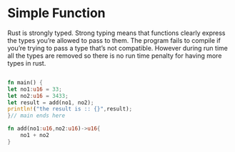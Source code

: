 # Simple Function

Rust is strongly typed. Strong typing means that functions clearly express the types you’re allowed to pass to them. 
The program fails to compile if you’re trying to pass a type that’s not compatible. However during run time all the types are removed so there is no run time penalty for having more types in rust.

```rust

fn main() {
let no1:u16 = 33;
let no2:u16 = 3433;
let result = add(no1, no2);
println!("the result is :: {}",result);
}// main ends here

fn add(no1:u16,no2:u16)->u16{
    no1 + no2
}
```